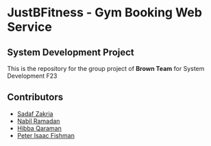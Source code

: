 # JustBFitness - Gym Booking Web Service
## System Development Project

This is the repository for the group project of **Brown Team** for System Development F23

## Contributors

- [Sadaf Zakria](https://github.com/sadafzakria)
- [Nabil Ramadan](https://github.com/Nabil-rn)
- [Hibba Qaraman](https://github.com/hqara)
- [Peter Isaac Fishman](https://github.com/PeterFishmann)
